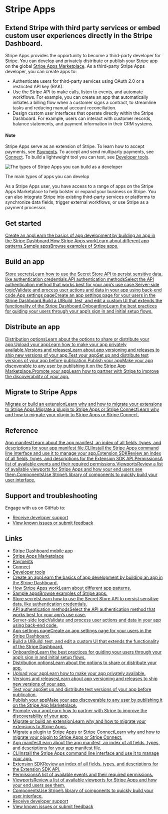 # Stripe Apps

## Extend Stripe with third party services or embed custom user experiences directly in the Stripe Dashboard.

Stripe Apps provides the opportunity to become a third-party developer for
Stripe. You can develop and privately distribute or publish your Stripe app on
the global [Stripe Apps Marketplace](https://marketplace.stripe.com/). As a
third-party Stripe Apps developer, you can create apps to:

- Authenticate users for third-party services using OAuth 2.0 or a restricted
API key (RAK).
- Use the Stripe API to make calls, listen to events, and automate workflows.
For example, you can create an app that automatically initiates a billing flow
when a customer signs a contract, to streamline tasks and reducing manual
account reconciliation.
- Design custom user interfaces that operate directly within the Stripe
Dashboard. For example, users can interact with customer records, balance
statements, and payment information in their CRM systems.

#### Note

Stripe Apps serve as an extension of Stripe. To learn how to accept payments,
see [Payments](https://docs.stripe.com/payments). To accept and send multiparty
payments, see [Connect](https://docs.stripe.com/connect). To build a lightweight
tool you can test, see [Developer tools](https://docs.stripe.com/development).

![The types of Stripe Apps you can build as a
developer](https://b.stripecdn.com/docs-statics-srv/assets/overview-v2.7266d8efad9da259a2bfcf634b259f08.png)

The main types of apps you can develop

As a Stripe Apps user, you have access to a range of apps on the Stripe Apps
Marketplace to help bolster or expand your business on Stripe. You can also
integrate Stripe into existing third-party services or platforms to synchronize
data fields, trigger external workflows, or use Stripe as a payment processor.

## Get started

[Create an appLearn the basics of app development by building an app in the
Stripe Dashboard.](https://docs.stripe.com/stripe-apps/create-app)[How Stripe
Apps workLearn about different app
patterns.](https://docs.stripe.com/stripe-apps/how-stripe-apps-work)[Sample
appsBrowse examples of Stripe
apps.](https://docs.stripe.com/stripe-apps/sample-apps)
## Build an app

[Store secretsLearn how to use the Secret Store API to persist sensitive data,
like authentication
credentials.](https://docs.stripe.com/stripe-apps/store-secrets)[API
authentication methodsSelect the API authentication method that works best for
your app’s use
case.](https://docs.stripe.com/stripe-apps/api-authentication)[Server-side
logicValidate and process user actions and data in your app using back-end
code.](https://docs.stripe.com/stripe-apps/build-backend)[App settings
pageCreate an app settings page for your users in the Stripe
Dashboard.](https://docs.stripe.com/stripe-apps/app-settings)[Build a UIBuild,
test, and edit a custom UI that extends the functionality of the Stripe
Dashboard.](https://docs.stripe.com/stripe-apps/build-ui)[OnboardingLearn the
best practices for guiding your users through your app’s sign in and initial
setup flows.](https://docs.stripe.com/stripe-apps/onboarding)
## Distribute an app

[Distribution optionsLearn about the options to share or distribute your
app.](https://docs.stripe.com/stripe-apps/distribution-options)[Upload your
appLearn how to make your app privately
available.](https://docs.stripe.com/stripe-apps/upload-install-app)[Versions and
releasesLearn about app versioning and releases to ship new versions of your
app.](https://docs.stripe.com/stripe-apps/versions-and-releases)[Test your
appSet up and distribute test versions of your app before
publication.](https://docs.stripe.com/stripe-apps/test-app)[Publish your appMake
your app discoverable to any user by publishing it on the Stripe App
Marketplace.](https://docs.stripe.com/stripe-apps/publish-app)[Promote your
appLearn how to partner with Stripe to improve the discoverability of your
app.](https://docs.stripe.com/stripe-apps/promote-app)
## Migrate to Stripe Apps

[Migrate or build an extensionLearn why and how to migrate your extensions to
Stripe Apps.](https://docs.stripe.com/stripe-apps/migrate-extension)[Migrate a
plugin to Stripe Apps or Stripe ConnectLearn why and how to migrate your plugin
to Stripe Apps or Stripe
Connect.](https://docs.stripe.com/stripe-apps/plugins/decide-migration)
## Reference

[App manifestLearn about the app manifest, an index of all fields, types, and
descriptions for your app manifest
file.](https://docs.stripe.com/stripe-apps/reference/app-manifest)[CLIInstall
the Stripe Apps command line interface and use it to manage your
app.](https://docs.stripe.com/stripe-apps/reference/cli)[Extension SDKReview an
index of all fields, types, and descriptions for the Extension SDK
API.](https://docs.stripe.com/stripe-apps/reference/extensions-sdk-api)[PermissionsA
list of available events and their required
permissions.](https://docs.stripe.com/stripe-apps/reference/permissions)[ViewportsReview
a list of available viewports for Stripe Apps and how your end users see
them.](https://docs.stripe.com/stripe-apps/reference/viewports)[ComponentsUse
Stripe’s library of components to quickly build your user
interface.](https://docs.stripe.com/stripe-apps/components)
## Support and troubleshooting

Engage with us on GitHub to:

- [Receive developer
support](https://github.com/stripe/stripe-apps/wiki/Developer-Support)
- [View known issues or submit
feedback](https://github.com/stripe/stripe-apps/issues)

## Links

- [Stripe Dashboard mobile app](https://docs.stripe.com/dashboard/mobile)
- [Stripe Apps Marketplace](https://marketplace.stripe.com/)
- [Payments](https://docs.stripe.com/payments)
- [Connect](https://docs.stripe.com/connect)
- [Developer tools](https://docs.stripe.com/development)
- [Create an appLearn the basics of app development by building an app in the
Stripe Dashboard.](https://docs.stripe.com/stripe-apps/create-app)
- [How Stripe Apps workLearn about different app
patterns.](https://docs.stripe.com/stripe-apps/how-stripe-apps-work)
- [Sample appsBrowse examples of Stripe
apps.](https://docs.stripe.com/stripe-apps/sample-apps)
- [Store secretsLearn how to use the Secret Store API to persist sensitive data,
like authentication
credentials.](https://docs.stripe.com/stripe-apps/store-secrets)
- [API authentication methodsSelect the API authentication method that works
best for your app’s use
case.](https://docs.stripe.com/stripe-apps/api-authentication)
- [Server-side logicValidate and process user actions and data in your app using
back-end code.](https://docs.stripe.com/stripe-apps/build-backend)
- [App settings pageCreate an app settings page for your users in the Stripe
Dashboard.](https://docs.stripe.com/stripe-apps/app-settings)
- [Build a UIBuild, test, and edit a custom UI that extends the functionality of
the Stripe Dashboard.](https://docs.stripe.com/stripe-apps/build-ui)
- [OnboardingLearn the best practices for guiding your users through your app’s
sign in and initial setup
flows.](https://docs.stripe.com/stripe-apps/onboarding)
- [Distribution optionsLearn about the options to share or distribute your
app.](https://docs.stripe.com/stripe-apps/distribution-options)
- [Upload your appLearn how to make your app privately
available.](https://docs.stripe.com/stripe-apps/upload-install-app)
- [Versions and releasesLearn about app versioning and releases to ship new
versions of your
app.](https://docs.stripe.com/stripe-apps/versions-and-releases)
- [Test your appSet up and distribute test versions of your app before
publication.](https://docs.stripe.com/stripe-apps/test-app)
- [Publish your appMake your app discoverable to any user by publishing it on
the Stripe App Marketplace.](https://docs.stripe.com/stripe-apps/publish-app)
- [Promote your appLearn how to partner with Stripe to improve the
discoverability of your app.](https://docs.stripe.com/stripe-apps/promote-app)
- [Migrate or build an extensionLearn why and how to migrate your extensions to
Stripe Apps.](https://docs.stripe.com/stripe-apps/migrate-extension)
- [Migrate a plugin to Stripe Apps or Stripe ConnectLearn why and how to migrate
your plugin to Stripe Apps or Stripe
Connect.](https://docs.stripe.com/stripe-apps/plugins/decide-migration)
- [App manifestLearn about the app manifest, an index of all fields, types, and
descriptions for your app manifest
file.](https://docs.stripe.com/stripe-apps/reference/app-manifest)
- [CLIInstall the Stripe Apps command line interface and use it to manage your
app.](https://docs.stripe.com/stripe-apps/reference/cli)
- [Extension SDKReview an index of all fields, types, and descriptions for the
Extension SDK
API.](https://docs.stripe.com/stripe-apps/reference/extensions-sdk-api)
- [PermissionsA list of available events and their required
permissions.](https://docs.stripe.com/stripe-apps/reference/permissions)
- [ViewportsReview a list of available viewports for Stripe Apps and how your
end users see them.](https://docs.stripe.com/stripe-apps/reference/viewports)
- [ComponentsUse Stripe’s library of components to quickly build your user
interface.](https://docs.stripe.com/stripe-apps/components)
- [Receive developer
support](https://github.com/stripe/stripe-apps/wiki/Developer-Support)
- [View known issues or submit
feedback](https://github.com/stripe/stripe-apps/issues)